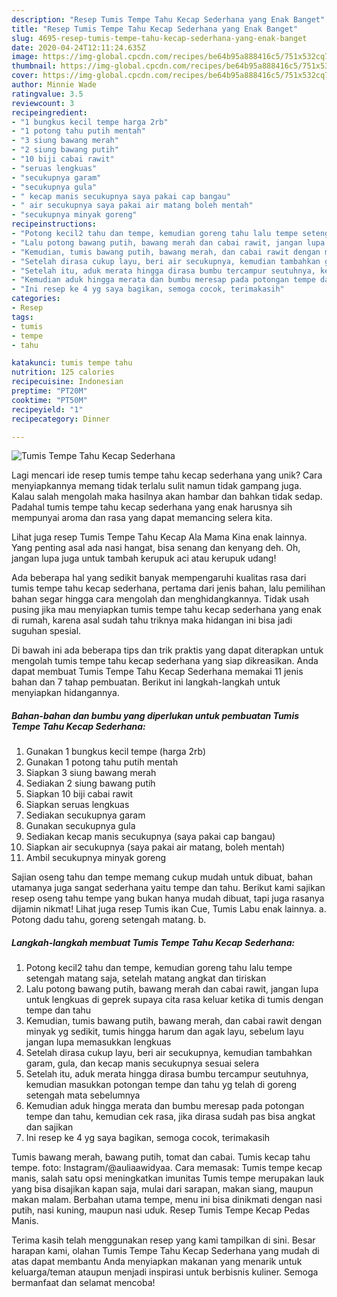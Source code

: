 ```yaml
---
description: "Resep Tumis Tempe Tahu Kecap Sederhana yang Enak Banget"
title: "Resep Tumis Tempe Tahu Kecap Sederhana yang Enak Banget"
slug: 4695-resep-tumis-tempe-tahu-kecap-sederhana-yang-enak-banget
date: 2020-04-24T12:11:24.635Z
image: https://img-global.cpcdn.com/recipes/be64b95a888416c5/751x532cq70/tumis-tempe-tahu-kecap-sederhana-foto-resep-utama.jpg
thumbnail: https://img-global.cpcdn.com/recipes/be64b95a888416c5/751x532cq70/tumis-tempe-tahu-kecap-sederhana-foto-resep-utama.jpg
cover: https://img-global.cpcdn.com/recipes/be64b95a888416c5/751x532cq70/tumis-tempe-tahu-kecap-sederhana-foto-resep-utama.jpg
author: Minnie Wade
ratingvalue: 3.5
reviewcount: 3
recipeingredient:
- "1 bungkus kecil tempe harga 2rb"
- "1 potong tahu putih mentah"
- "3 siung bawang merah"
- "2 siung bawang putih"
- "10 biji cabai rawit"
- "seruas lengkuas"
- "secukupnya garam"
- "secukupnya gula"
- " kecap manis secukupnya saya pakai cap bangau"
- " air secukupnya saya pakai air matang boleh mentah"
- "secukupnya minyak goreng"
recipeinstructions:
- "Potong kecil2 tahu dan tempe, kemudian goreng tahu lalu tempe setengah matang saja, setelah matang angkat dan tiriskan"
- "Lalu potong bawang putih, bawang merah dan cabai rawit, jangan lupa untuk lengkuas di geprek supaya cita rasa keluar ketika di tumis dengan tempe dan tahu"
- "Kemudian, tumis bawang putih, bawang merah, dan cabai rawit dengan minyak yg sedikit, tumis hingga harum dan agak layu, sebelum layu jangan lupa memasukkan lengkuas"
- "Setelah dirasa cukup layu, beri air secukupnya, kemudian tambahkan garam, gula, dan kecap manis secukupnya sesuai selera"
- "Setelah itu, aduk merata hingga dirasa bumbu tercampur seutuhnya, kemudian masukkan potongan tempe dan tahu yg telah di goreng setengah mata sebelumnya"
- "Kemudian aduk hingga merata dan bumbu meresap pada potongan tempe dan tahu, kemudian cek rasa, jika dirasa sudah pas bisa angkat dan sajikan"
- "Ini resep ke 4 yg saya bagikan, semoga cocok, terimakasih"
categories:
- Resep
tags:
- tumis
- tempe
- tahu

katakunci: tumis tempe tahu 
nutrition: 125 calories
recipecuisine: Indonesian
preptime: "PT20M"
cooktime: "PT50M"
recipeyield: "1"
recipecategory: Dinner

---
```



![Tumis Tempe Tahu Kecap Sederhana](https://img-global.cpcdn.com/recipes/be64b95a888416c5/751x532cq70/tumis-tempe-tahu-kecap-sederhana-foto-resep-utama.jpg)

Lagi mencari ide resep tumis tempe tahu kecap sederhana yang unik? Cara menyiapkannya memang tidak terlalu sulit namun tidak gampang juga. Kalau salah mengolah maka hasilnya akan hambar dan bahkan tidak sedap. Padahal tumis tempe tahu kecap sederhana yang enak harusnya sih mempunyai aroma dan rasa yang dapat memancing selera kita.

Lihat juga resep Tumis Tempe Tahu Kecap Ala Mama Kina enak lainnya. Yang penting asal ada nasi hangat, bisa senang dan kenyang deh. Oh, jangan lupa juga untuk tambah kerupuk aci atau kerupuk udang!

Ada beberapa hal yang sedikit banyak mempengaruhi kualitas rasa dari tumis tempe tahu kecap sederhana, pertama dari jenis bahan, lalu pemilihan bahan segar hingga cara mengolah dan menghidangkannya. Tidak usah pusing jika mau menyiapkan tumis tempe tahu kecap sederhana yang enak di rumah, karena asal sudah tahu triknya maka hidangan ini bisa jadi suguhan spesial.


Di bawah ini ada beberapa tips dan trik praktis yang dapat diterapkan untuk mengolah tumis tempe tahu kecap sederhana yang siap dikreasikan. Anda dapat membuat Tumis Tempe Tahu Kecap Sederhana memakai 11 jenis bahan dan 7 tahap pembuatan. Berikut ini langkah-langkah untuk menyiapkan hidangannya.

<!--inarticleads1-->

##### Bahan-bahan dan bumbu yang diperlukan untuk pembuatan Tumis Tempe Tahu Kecap Sederhana:

1. Gunakan 1 bungkus kecil tempe (harga 2rb)
1. Gunakan 1 potong tahu putih mentah
1. Siapkan 3 siung bawang merah
1. Sediakan 2 siung bawang putih
1. Siapkan 10 biji cabai rawit
1. Siapkan seruas lengkuas
1. Sediakan secukupnya garam
1. Gunakan secukupnya gula
1. Sediakan  kecap manis secukupnya (saya pakai cap bangau)
1. Siapkan  air secukupnya (saya pakai air matang, boleh mentah)
1. Ambil secukupnya minyak goreng


Sajian oseng tahu dan tempe memang cukup mudah untuk dibuat, bahan utamanya juga sangat sederhana yaitu tempe dan tahu. Berikut kami sajikan resep oseng tahu tempe yang bukan hanya mudah dibuat, tapi juga rasanya dijamin nikmat! Lihat juga resep Tumis ikan Cue, Tumis Labu enak lainnya. a. Potong dadu tahu, goreng setengah matang. b. 

<!--inarticleads2-->

##### Langkah-langkah membuat Tumis Tempe Tahu Kecap Sederhana:

1. Potong kecil2 tahu dan tempe, kemudian goreng tahu lalu tempe setengah matang saja, setelah matang angkat dan tiriskan
1. Lalu potong bawang putih, bawang merah dan cabai rawit, jangan lupa untuk lengkuas di geprek supaya cita rasa keluar ketika di tumis dengan tempe dan tahu
1. Kemudian, tumis bawang putih, bawang merah, dan cabai rawit dengan minyak yg sedikit, tumis hingga harum dan agak layu, sebelum layu jangan lupa memasukkan lengkuas
1. Setelah dirasa cukup layu, beri air secukupnya, kemudian tambahkan garam, gula, dan kecap manis secukupnya sesuai selera
1. Setelah itu, aduk merata hingga dirasa bumbu tercampur seutuhnya, kemudian masukkan potongan tempe dan tahu yg telah di goreng setengah mata sebelumnya
1. Kemudian aduk hingga merata dan bumbu meresap pada potongan tempe dan tahu, kemudian cek rasa, jika dirasa sudah pas bisa angkat dan sajikan
1. Ini resep ke 4 yg saya bagikan, semoga cocok, terimakasih


Tumis bawang merah, bawang putih, tomat dan cabai. Tumis kecap tahu tempe. foto: Instagram/@auliaawidyaa. Cara memasak: Tumis tempe kecap manis, salah satu opsi meningkatkan imunitas Tumis tempe merupakan lauk yang bisa disajikan kapan saja, mulai dari sarapan, makan siang, maupun makan malam. Berbahan utama tempe, menu ini bisa dinikmati dengan nasi putih, nasi kuning, maupun nasi uduk. Resep Tumis Tempe Kecap Pedas Manis. 

Terima kasih telah menggunakan resep yang kami tampilkan di sini. Besar harapan kami, olahan Tumis Tempe Tahu Kecap Sederhana yang mudah di atas dapat membantu Anda menyiapkan makanan yang menarik untuk keluarga/teman ataupun menjadi inspirasi untuk berbisnis kuliner. Semoga bermanfaat dan selamat mencoba!

